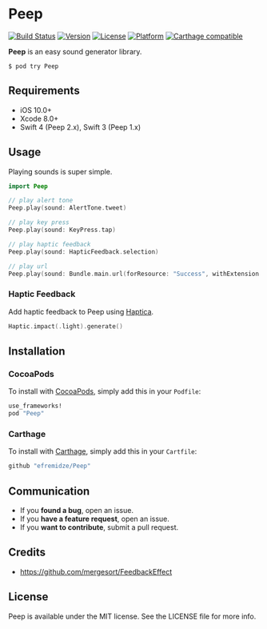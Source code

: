 # Peep

[![Build Status](https://travis-ci.org/efremidze/Peep.svg?style=flat)](https://travis-ci.org/efremidze/Peep)
[![Version](https://img.shields.io/cocoapods/v/Peep.svg?style=flat)](http://cocoapods.org/pods/Peep)
[![License](https://img.shields.io/cocoapods/l/Peep.svg?style=flat)](http://cocoapods.org/pods/Peep)
[![Platform](https://img.shields.io/cocoapods/p/Peep.svg?style=flat)](http://cocoapods.org/pods/Peep)
[![Carthage compatible](https://img.shields.io/badge/Carthage-compatible-4BC51D.svg?style=flat)](https://github.com/Carthage/Carthage)

**Peep** is an easy sound generator library.

```
$ pod try Peep
```

## Requirements

- iOS 10.0+
- Xcode 8.0+
- Swift 4 (Peep 2.x), Swift 3 (Peep 1.x)

## Usage

Playing sounds is super simple.

```swift
import Peep

// play alert tone
Peep.play(sound: AlertTone.tweet)

// play key press
Peep.play(sound: KeyPress.tap)

// play haptic feedback
Peep.play(sound: HapticFeedback.selection)

// play url
Peep.play(sound: Bundle.main.url(forResource: "Success", withExtension: "m4a"))
```

### Haptic Feedback

Add haptic feedback to Peep using [Haptica](https://github.com/efremidze/Haptica).

```swift
Haptic.impact(.light).generate()
```

## Installation

### CocoaPods
To install with [CocoaPods](http://cocoapods.org/), simply add this in your `Podfile`:
```ruby
use_frameworks!
pod "Peep"
```

### Carthage
To install with [Carthage](https://github.com/Carthage/Carthage), simply add this in your `Cartfile`:
```ruby
github "efremidze/Peep"
```

## Communication

- If you **found a bug**, open an issue.
- If you **have a feature request**, open an issue.
- If you **want to contribute**, submit a pull request.

## Credits

* https://github.com/mergesort/FeedbackEffect

## License

Peep is available under the MIT license. See the LICENSE file for more info.
